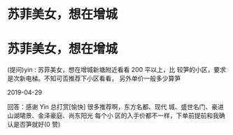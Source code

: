 # 苏菲美女，想在增城

# 苏菲美女，想在增城

(提问)yin : 苏菲美女，想在增城新塘附近看看 200 平以上，比 较笋的小区，要求是次新电梯。不知可否推荐下小区看看， 另外单价一般多少算笋

2019-04-29

回答：感谢 Yin 总打赏[愉快] 很多推荐啊，东方名都、现代 城、盛世名门、豪进山湖珺景、金泽豪庭、尚东阳光 每个小 区的入手价都不一样，下单前提前和我确认是否笋就好(0 赞)